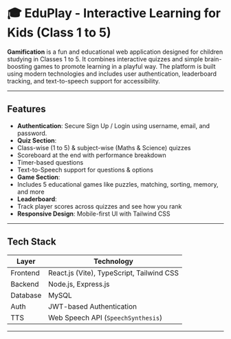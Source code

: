 # 🎓 EduPlay - Interactive Learning for Kids (Class 1 to 5)

**Gamification** is a fun and educational web application designed for children studying in Classes 1 to 5. It combines interactive quizzes and simple brain-boosting games to promote learning in a playful way. The platform is built using modern technologies and includes user authentication, leaderboard tracking, and text-to-speech support for accessibility.

---



##  Features

-  **Authentication**: Secure Sign Up / Login using username, email, and password.
-  **Quiz Section**:
  - Class-wise (1 to 5) & subject-wise (Maths & Science) quizzes
  - Scoreboard at the end with performance breakdown
  - Timer-based questions
  - Text-to-Speech support for questions & options
-  **Game Section**:
  - Includes 5 educational games like puzzles, matching, sorting, memory, and more
-  **Leaderboard**:
  - Track player scores across quizzes and see how you rank
-  **Responsive Design**: Mobile-first UI with Tailwind CSS

---

##  Tech Stack

| Layer       | Technology                      |
|-------------|----------------------------------|
| Frontend    | React.js (Vite), TypeScript, Tailwind CSS |
| Backend     | Node.js, Express.js              |
| Database    | MySQL                            |
| Auth        | JWT-based Authentication         |
| TTS         | Web Speech API (`SpeechSynthesis`) |

---


